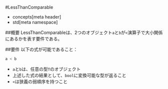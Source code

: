 #LessThanComparable
* concepts[meta header]
* std[meta namespace]

##概要
LessThanComparableは、2つのオブジェクト`a`と`b`が`<`演算子で大小関係にあるかを表す要件である。


##要件
以下の式が可能であること：

```cpp
a < b
```

- `a`と`b`は、任意の型`T`のオブジェクト
- 上述した式の結果として、`bool`に変換可能な型が返ること
- `<`は狭義の弱順序を持つこと

